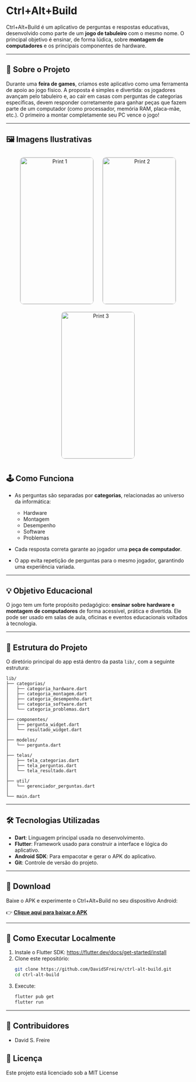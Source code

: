 
# Ctrl+Alt+Build

Ctrl+Alt+Build é um aplicativo de perguntas e respostas educativas, desenvolvido como parte de um **jogo de tabuleiro** com o mesmo nome. O principal objetivo é ensinar, de forma lúdica, sobre **montagem de computadores** e os principais componentes de hardware.

---

## 🧠 Sobre o Projeto

Durante uma **feira de games**, criamos este aplicativo como uma ferramenta de apoio ao jogo físico. A proposta é simples e divertida: os jogadores avançam pelo tabuleiro e, ao cair em casas com perguntas de categorias específicas, devem responder corretamente para ganhar peças que fazem parte de um computador (como processador, memória RAM, placa-mãe, etc.). O primeiro a montar completamente seu PC vence o jogo!

---

## 🖼️ Imagens Ilustrativas

<p align="center">
  <img src="build\flutter_assets\samples\inicio.jpg" alt="Print 1" width="200" style="margin: 10px; border: 1px solid #ccc; border-radius: 10px; height: 400px; object-fit: cover;" />
  <img src="build\flutter_assets\samples\home.jpg" alt="Print 2" width="200" style="margin: 10px; border: 1px solid #ccc; border-radius: 10px; height: 400px; object-fit: cover;" />
  <img src="build\flutter_assets\samples\pergunta.jpg" alt="Print 3" width="200" style="margin: 10px; border: 1px solid #ccc; border-radius: 10px; height: 400px; object-fit: cover;" />
</p>



## 🕹️ Como Funciona

- As perguntas são separadas por **categorias**, relacionadas ao universo da informática:
  - Hardware
  - Montagem
  - Desempenho
  - Software
  - Problemas

- Cada resposta correta garante ao jogador uma **peça de computador**.
- O app evita repetição de perguntas para o mesmo jogador, garantindo uma experiência variada.

---

## 💡 Objetivo Educacional

O jogo tem um forte propósito pedagógico: **ensinar sobre hardware e montagem de computadores** de forma acessível, prática e divertida. Ele pode ser usado em salas de aula, oficinas e eventos educacionais voltados à tecnologia.

---

## 📂 Estrutura do Projeto

O diretório principal do app está dentro da pasta `lib/`, com a seguinte estrutura:

```
lib/
├── categorias/
│   ├── categoria_hardware.dart
│   ├── categoria_montagem.dart
│   ├── categoria_desempenho.dart
│   ├── categoria_software.dart
│   └── categoria_problemas.dart
│
├── componentes/
│   ├── pergunta_widget.dart
│   └── resultado_widget.dart
│
├── modelos/
│   └── pergunta.dart
│
├── telas/
│   ├── tela_categorias.dart
│   ├── tela_perguntas.dart
│   └── tela_resultado.dart
│
├── util/
│   └── gerenciador_perguntas.dart
│
└── main.dart
```

---

## 🛠️ Tecnologias Utilizadas

- **Dart**: Linguagem principal usada no desenvolvimento.
- **Flutter**: Framework usado para construir a interface e lógica do aplicativo.
- **Android SDK**: Para empacotar e gerar o APK do aplicativo.
- **Git**: Controle de versão do projeto.

---

## 📲 Download

Baixe o APK e experimente o Ctrl+Alt+Build no seu dispositivo Android:

👉 [**Clique aqui para baixar o APK**](https://drive.google.com/file/d/1qjGUlDITnArykfeF3rX5WhVBZody2Gdw/view?usp=sharing) 

---

## 🚀 Como Executar Localmente

1. Instale o Flutter SDK: https://flutter.dev/docs/get-started/install  
2. Clone este repositório:
   ```bash
   git clone https://github.com/DavidSFreire/ctrl-alt-build.git
   cd ctrl-alt-build
   ```
3. Execute:
   ```bash
   flutter pub get
   flutter run
   ```

---

## 👥 Contribuidores

- David S. Freire  

## 📄 Licença

Este projeto está licenciado sob a MIT License

